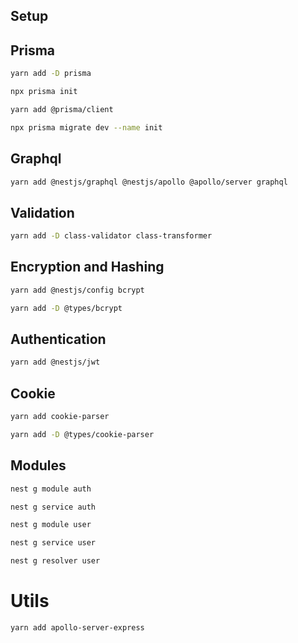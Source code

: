 ## Setup

## Prisma

```bash
yarn add -D prisma
```

```bash
npx prisma init
```

```bash
yarn add @prisma/client
```

```bash
npx prisma migrate dev --name init
```

## Graphql

```bash
yarn add @nestjs/graphql @nestjs/apollo @apollo/server graphql
```

## Validation

```bash
yarn add -D class-validator class-transformer
```

## Encryption and Hashing

```bash
yarn add @nestjs/config bcrypt
```

```bash
yarn add -D @types/bcrypt
```

## Authentication

```bash
yarn add @nestjs/jwt
```

## Cookie

```bash
yarn add cookie-parser
```

```bash
yarn add -D @types/cookie-parser
```

## Modules

```bash
nest g module auth
```

```bash
nest g service auth
```

```bash
nest g module user
```

```bash
nest g service user
```

```bash
nest g resolver user
```

# Utils

```bash
yarn add apollo-server-express
```
